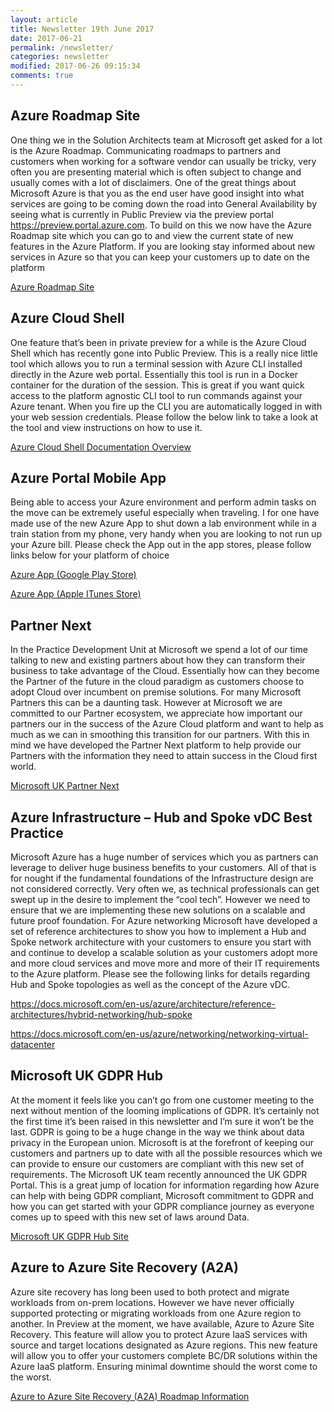 ```yaml
---
layout: article
title: Newsletter 19th June 2017
date: 2017-06-21
permalink: /newsletter/
categories: newsletter
modified: 2017-06-26 09:15:34
comments: true
---
```


## Azure Roadmap Site
 

One thing we in the Solution Architects team at Microsoft get asked for a lot is the Azure Roadmap. Communicating roadmaps to partners and customers when working for a software vendor can usually be tricky, very often you are presenting material which is often subject to change and usually comes with a lot of disclaimers. One of the great things about Microsoft Azure is that you as the end user have good insight into what services are going to be coming down the road into General Availability by seeing what is currently in Public Preview via the preview portal <https://preview.portal.azure.com>. To build on this we now have the Azure Roadmap site which you can go to and view the current state of new features in the Azure Platform. If you are looking stay informed about new services in Azure so that you can keep your customers up to date on the platform

[Azure Roadmap Site](https://azure.microsoft.com/en-gb/roadmap)



## Azure Cloud Shell
 

 One feature that’s been in private preview for a while is the Azure Cloud Shell which has recently gone into Public Preview. This is a really nice little tool which allows you to run a terminal session with Azure CLI installed directly in the Azure web portal. Essentially this tool is run in a Docker container for the duration of the session. This is great if you want quick access to the platform agnostic CLI tool to run commands against your Azure tenant. When you fire up the CLI you are automatically logged in with your web session credentials. Please follow the below link to take a look at the tool and view instructions on how to use it.   

[Azure Cloud Shell Documentation Overview](https://docs.microsoft.com/en-us/azure/cloud-shell/overview)



## Azure Portal Mobile App
 

Being able to access your Azure environment and perform admin tasks on the move can be extremely useful especially when traveling. I for one have made use of the new Azure App to shut down a lab environment while in a train station from my phone, very handy when you are looking to not run up your Azure bill. Please check the App out in the app stores, please follow links below for your platform of choice

[Azure App (Google Play Store)](https://play.google.com/store/apps/details?id=com.microsoft.azure)

[Azure App (Apple ITunes Store)](https://itunes.apple.com/us/app/microsoft-azure/id1219013620?mt=8)



## Partner Next
 

In the Practice Development Unit at Microsoft we spend a lot of our time talking to new and existing partners about how they can transform their business to take advantage of the Cloud. Essentially how can they become the Partner of the future in the cloud paradigm as customers choose to adopt Cloud over incumbent on premise solutions. For many Microsoft Partners this can be a daunting task. However at Microsoft we are committed to our Partner ecosystem, we appreciate how important our partners our in the success of the Azure Cloud platform and want to help as much as we can in smoothing this transition for our partners. With this in mind we have developed the Partner Next platform to help provide our Partners with the information they need to attain success in the Cloud first world.

[Microsoft UK Partner Next](https://www.microsoft.com/uk/partner/next/)



## Azure Infrastructure – Hub and Spoke vDC Best Practice
 

Microsoft Azure has a huge number of services which you as partners can leverage to deliver huge business benefits to your customers. All of that is for nought if the fundamental foundations of the Infrastructure design are not considered correctly. Very often we, as technical professionals can get swept up in the desire to implement the “cool tech”. However we need to ensure that we are implementing these new solutions on a scalable and future proof foundation. For Azure networking Microsoft have developed a set of reference architectures to show you how to implement a Hub and Spoke network architecture with your customers to ensure you start with and continue to develop a scalable solution as your customers adopt more and more cloud services and move more and more of their IT requirements to the Azure platform. Please see the following links for details regarding Hub and Spoke topologies as well as the concept of the Azure vDC.

<https://docs.microsoft.com/en-us/azure/architecture/reference-architectures/hybrid-networking/hub-spoke>

<https://docs.microsoft.com/en-us/azure/networking/networking-virtual-datacenter>



## Microsoft UK GDPR Hub 
 

At the moment it feels like you can’t go from one customer meeting to the next without mention of the looming implications of GDPR. It’s certainly not the first time it’s been raised in this newsletter and I’m sure it won’t be the last. GDPR is going to be a huge change in the way we think about data privacy in the European union. Microsoft is at the forefront of keeping our customers and partners up to date with all the possible resources which we can provide to ensure our customers are compliant with this new set of requirements. The Microsoft UK team recently announced the UK GDPR Portal. This is a great jump of location for information regarding how Azure can help with being GDPR compliant, Microsoft commitment to GDPR and how you can get started with your GDPR compliance journey as everyone comes up to speed with this new set of laws around Data.

[Microsoft UK GDPR Hub Site](https://enterprise.microsoft.com/en-gb/trends/understanding-the-gdpr/)



## Azure to Azure Site Recovery (A2A) 
 

Azure site recovery has long been used to both protect and migrate workloads from on-prem locations. However we have never officially supported protecting or migrating workloads from one Azure region to another. In Preview at the moment, we have available, Azure to Azure Site Recovery. This feature will allow you to protect Azure IaaS services with source and target locations designated as Azure regions. This new feature will allow you to offer your customers complete BC/DR solutions within the Azure IaaS platform. Ensuring minimal downtime should the worst come to the worst.

[Azure to Azure Site Recovery (A2A) Roadmap Information](https://azure.microsoft.com/en-gb/roadmap/azure-site-recovery-between-azure-regions/)

